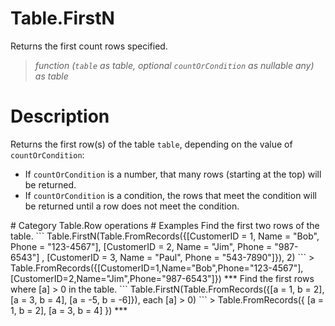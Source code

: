 ﻿# Table.FirstN
Returns the first count rows specified.
> _function (<code>table</code> as table, optional <code>countOrCondition</code> as nullable any) as table_
# Description 
Returns the first row(s) of the table <code>table</code>, depending on the value of <code>countOrCondition</code>:
    <ul>
    <li> If <code>countOrCondition</code> is a number, that many rows (starting at the top) will be returned. </li>
    <li> If <code>countOrCondition</code> is a condition, the rows that meet the condition will be returned until a row does not meet the condition.</li>
</ul>
# Category 
Table.Row operations
# Examples 
Find the first two rows of the table.
```
Table.FirstN(Table.FromRecords({[CustomerID = 1, Name = "Bob", Phone = "123-4567"],  [CustomerID = 2, Name = "Jim", Phone = "987-6543"] ,  [CustomerID = 3, Name = "Paul", Phone = "543-7890"]}), 2)
```
> Table.FromRecords({[CustomerID=1,Name="Bob",Phone="123-4567"],[CustomerID=2,Name="Jim",Phone="987-6543"]})
***
Find the first rows where [a] > 0 in the table.
```
Table.FirstN(Table.FromRecords({[a = 1, b = 2], [a = 3, b = 4], [a = -5, b = -6]}), each [a] > 0)
```
> Table.FromRecords({ [a = 1, b = 2], 
    [a = 3, b = 4] })
***
